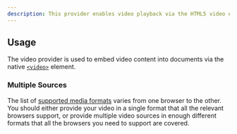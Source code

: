 ```yaml
---
description: This provider enables video playback via the HTML5 video element.
---
```


## Usage

The video provider is used to embed video content into documents via the
native [`<video>`](https://developer.mozilla.org/en-US/docs/Web/HTML/Element/video) element.

<slot name="usage" />

### Multiple Sources

The list of [supported media formats](https://developer.mozilla.org/en-US/docs/Web/Media/Formats)
varies from one browser to the other. You should either provide your video in a single format
that all the relevant browsers support, or provide multiple video sources in enough different
formats that all the browsers you need to support are covered.

<slot name="multiple-sources" />
